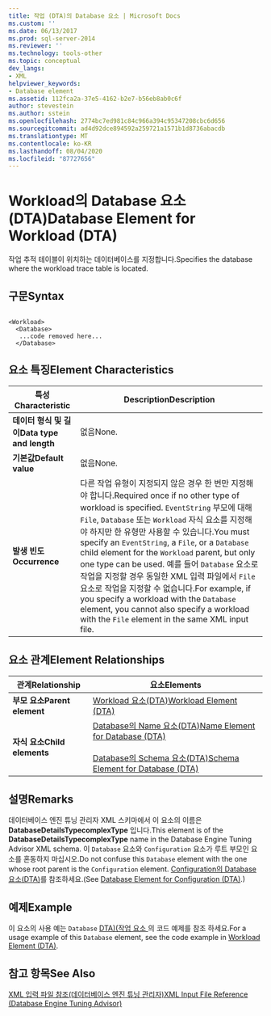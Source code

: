 ```yaml
---
title: 작업 (DTA)의 Database 요소 | Microsoft Docs
ms.custom: ''
ms.date: 06/13/2017
ms.prod: sql-server-2014
ms.reviewer: ''
ms.technology: tools-other
ms.topic: conceptual
dev_langs:
- XML
helpviewer_keywords:
- Database element
ms.assetid: 112fca2a-37e5-4162-b2e7-b56eb8ab0c6f
author: stevestein
ms.author: sstein
ms.openlocfilehash: 2774bc7ed981c84c966a394c95347208cbc6d656
ms.sourcegitcommit: ad4d92dce894592a259721a1571b1d8736abacdb
ms.translationtype: MT
ms.contentlocale: ko-KR
ms.lasthandoff: 08/04/2020
ms.locfileid: "87727656"
---
```

# <a name="database-element-for-workload-dta"></a><span data-ttu-id="c70f0-102">Workload의 Database 요소(DTA)</span><span class="sxs-lookup"><span data-stu-id="c70f0-102">Database Element for Workload (DTA)</span></span>
  <span data-ttu-id="c70f0-103">작업 추적 테이블이 위치하는 데이터베이스를 지정합니다.</span><span class="sxs-lookup"><span data-stu-id="c70f0-103">Specifies the database where the workload trace table is located.</span></span>  
  
## <a name="syntax"></a><span data-ttu-id="c70f0-104">구문</span><span class="sxs-lookup"><span data-stu-id="c70f0-104">Syntax</span></span>  
  
```  
  
<Workload>  
  <Database>  
   ...code removed here...  
  </Database>  
```  
  
## <a name="element-characteristics"></a><span data-ttu-id="c70f0-105">요소 특징</span><span class="sxs-lookup"><span data-stu-id="c70f0-105">Element Characteristics</span></span>  
  
|<span data-ttu-id="c70f0-106">특성</span><span class="sxs-lookup"><span data-stu-id="c70f0-106">Characteristic</span></span>|<span data-ttu-id="c70f0-107">Description</span><span class="sxs-lookup"><span data-stu-id="c70f0-107">Description</span></span>|  
|--------------------|-----------------|  
|<span data-ttu-id="c70f0-108">**데이터 형식 및 길이**</span><span class="sxs-lookup"><span data-stu-id="c70f0-108">**Data type and length**</span></span>|<span data-ttu-id="c70f0-109">없음</span><span class="sxs-lookup"><span data-stu-id="c70f0-109">None.</span></span>|  
|<span data-ttu-id="c70f0-110">**기본값**</span><span class="sxs-lookup"><span data-stu-id="c70f0-110">**Default value**</span></span>|<span data-ttu-id="c70f0-111">없음</span><span class="sxs-lookup"><span data-stu-id="c70f0-111">None.</span></span>|  
|<span data-ttu-id="c70f0-112">**발생 빈도**</span><span class="sxs-lookup"><span data-stu-id="c70f0-112">**Occurrence**</span></span>|<span data-ttu-id="c70f0-113">다른 작업 유형이 지정되지 않은 경우 한 번만 지정해야 합니다.</span><span class="sxs-lookup"><span data-stu-id="c70f0-113">Required once if no other type of workload is specified.</span></span> <span data-ttu-id="c70f0-114">`EventString` 부모에 대해 `File`, `Database` 또는 `Workload` 자식 요소를 지정해야 하지만 한 유형만 사용할 수 있습니다.</span><span class="sxs-lookup"><span data-stu-id="c70f0-114">You must specify an `EventString`, a `File`, or a `Database` child element for the `Workload` parent, but only one type can be used.</span></span> <span data-ttu-id="c70f0-115">예를 들어 `Database` 요소로 작업을 지정할 경우 동일한 XML 입력 파일에서 `File` 요소로 작업을 지정할 수 없습니다.</span><span class="sxs-lookup"><span data-stu-id="c70f0-115">For example, if you specify a workload with the `Database` element, you cannot also specify a workload with the `File` element in the same XML input file.</span></span>|  
  
## <a name="element-relationships"></a><span data-ttu-id="c70f0-116">요소 관계</span><span class="sxs-lookup"><span data-stu-id="c70f0-116">Element Relationships</span></span>  
  
|<span data-ttu-id="c70f0-117">관계</span><span class="sxs-lookup"><span data-stu-id="c70f0-117">Relationship</span></span>|<span data-ttu-id="c70f0-118">요소</span><span class="sxs-lookup"><span data-stu-id="c70f0-118">Elements</span></span>|  
|------------------|--------------|  
|<span data-ttu-id="c70f0-119">**부모 요소**</span><span class="sxs-lookup"><span data-stu-id="c70f0-119">**Parent element**</span></span>|[<span data-ttu-id="c70f0-120">Workload 요소&#40;DTA&#41;</span><span class="sxs-lookup"><span data-stu-id="c70f0-120">Workload Element &#40;DTA&#41;</span></span>](workload-element-dta.md)|  
|<span data-ttu-id="c70f0-121">**자식 요소**</span><span class="sxs-lookup"><span data-stu-id="c70f0-121">**Child elements**</span></span>|[<span data-ttu-id="c70f0-122">Database의 Name 요소&#40;DTA&#41;</span><span class="sxs-lookup"><span data-stu-id="c70f0-122">Name Element for Database &#40;DTA&#41;</span></span>](name-element-for-database-dta.md)<br /><br /> [<span data-ttu-id="c70f0-123">Database의 Schema 요소&#40;DTA&#41;</span><span class="sxs-lookup"><span data-stu-id="c70f0-123">Schema Element for Database &#40;DTA&#41;</span></span>](schema-element-for-database-dta.md)|  
  
## <a name="remarks"></a><span data-ttu-id="c70f0-124">설명</span><span class="sxs-lookup"><span data-stu-id="c70f0-124">Remarks</span></span>  
 <span data-ttu-id="c70f0-125">데이터베이스 엔진 튜닝 관리자 XML 스키마에서 이 요소의 이름은 **DatabaseDetailsTypecomplexType** 입니다.</span><span class="sxs-lookup"><span data-stu-id="c70f0-125">This element is of the **DatabaseDetailsTypecomplexType** name in the Database Engine Tuning Advisor XML schema.</span></span> <span data-ttu-id="c70f0-126">이 `Database` 요소와 `Configuration` 요소가 루트 부모인 요소를 혼동하지 마십시오.</span><span class="sxs-lookup"><span data-stu-id="c70f0-126">Do not confuse this `Database` element with the one whose root parent is the `Configuration` element.</span></span> <span data-ttu-id="c70f0-127">[Configuration의 Database 요소&#40;DTA&#41;](database-element-for-configuration-dta.md)를 참조하세요.</span><span class="sxs-lookup"><span data-stu-id="c70f0-127">(See [Database Element for Configuration &#40;DTA&#41;](database-element-for-configuration-dta.md).)</span></span>  
  
## <a name="example"></a><span data-ttu-id="c70f0-128">예제</span><span class="sxs-lookup"><span data-stu-id="c70f0-128">Example</span></span>  
 <span data-ttu-id="c70f0-129">이 요소의 사용 예는 `Database` [DTA&#41;&#40;작업 요소 ](workload-element-dta.md)의 코드 예제를 참조 하세요.</span><span class="sxs-lookup"><span data-stu-id="c70f0-129">For a usage example of this `Database` element, see the code example in [Workload Element &#40;DTA&#41;](workload-element-dta.md).</span></span>  
  
## <a name="see-also"></a><span data-ttu-id="c70f0-130">참고 항목</span><span class="sxs-lookup"><span data-stu-id="c70f0-130">See Also</span></span>  
 [<span data-ttu-id="c70f0-131">XML 입력 파일 참조&#40;데이터베이스 엔진 튜닝 관리자&#41;</span><span class="sxs-lookup"><span data-stu-id="c70f0-131">XML Input File Reference &#40;Database Engine Tuning Advisor&#41;</span></span>](xml-input-file-reference-database-engine-tuning-advisor.md)  
  
  
